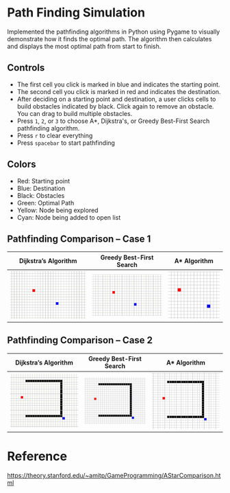# Path Finding Simulation
Implemented the pathfinding algorithms in Python using Pygame to visually demonstrate how it finds the optimal path. The algorithm then calculates and displays the most optimal path from start to finish.

## Controls
* The first cell you click is marked in blue and indicates the starting point.
* The second cell you click is marked in red and indicates the destination.
* After deciding on a starting point and destination, a user clicks cells to build obstacles indicated by black. Click again to remove an obstacle. You can drag to build multiple obstacles.
* Press `1`, `2`, or `3` to choose A*, Dijkstra's, or Greedy Best-First Search pathfinding algorithm.
* Press `r` to clear everything
* Press `spacebar` to start pathfinding

## Colors
* Red: Starting point
* Blue: Destination
* Black: Obstacles
* Green: Optimal Path
* Yellow: Node being explored
* Cyan: Node being added to open list

## Pathfinding Comparison – Case 1

| Dijkstra’s Algorithm | Greedy Best-First Search | A* Algorithm |
|:--------------------:|:------------------------:|:------------:|
| ![](gifs/dijk1.gif)  | ![](gifs/gbfs1.gif)      | ![](gifs/a1.gif) |

## Pathfinding Comparison – Case 2

| Dijkstra’s Algorithm | Greedy Best-First Search | A* Algorithm |
|:--------------------:|:------------------------:|:------------:|
| ![](gifs/dijk2.gif)  | ![](gifs/gbfs2.gif)      | ![](gifs/a2.gif) |

# Reference
https://theory.stanford.edu/~amitp/GameProgramming/AStarComparison.html
